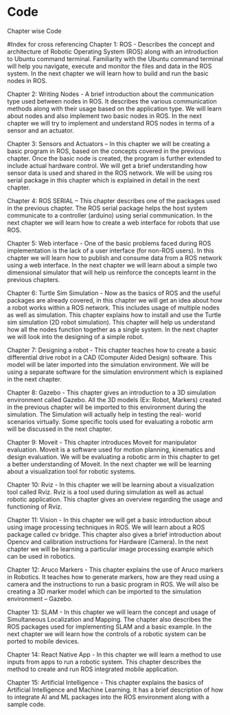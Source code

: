 # Code
Chapter wise Code

#Index for cross referencing
Chapter 1: ROS - Describes the concept and architecture of Robotic Operating System (ROS) along with
an introduction to Ubuntu command terminal. Familiarity with the Ubuntu command terminal will help
you navigate, execute and monitor the files and data in the ROS system. In the next chapter we will
learn how to build and run the basic nodes in ROS.

Chapter 2: Writing Nodes - A brief introduction about the communication type used between nodes in
ROS. It describes the various communication methods along with their usage based on the application
type. We will learn about nodes and also implement two basic nodes in ROS. In the next chapter we will
try to implement and understand ROS nodes in terms of a sensor and an actuator.

Chapter 3: Sensors and Actuators – In this chapter we will be creating a basic program in ROS, based on
the concepts covered in the previous chapter. Once the basic node is created, the program is further
extended to include actual hardware control. We will get a brief understanding how sensor data is used
and shared in the ROS network. We will be using ros serial package in this chapter which is explained in
detail in the next chapter.

Chapter 4: ROS SERIAL – This chapter describes one of the packages used in the previous chapter. The
ROS serial package helps the host system communicate to a controller (arduino) using serial
communication. In the next chapter we will learn how to create a web interface for robots that use
ROS.

Chapter 5: Web interface - One of the basic problems faced during ROS implementation is the lack of a
user interface (for non-ROS users). In this chapter we will learn how to publish and consume data from a
ROS network using a web interface. In the next chapter we will learn about a simple two dimensional
simulator that will help us reinforce the concepts learnt in the previous chapters.

Chapter 6: Turtle Sim Simulation - Now as the basics of ROS and the useful packages are already
covered, in this chapter we will get an idea about how a robot works within a ROS network. This includes
usage of multiple nodes as well as simulation. This chapter explains how to install and use the Turtle sim
simulation (2D robot simulation). This chapter will help us understand how all the nodes function
together as a single system. In the next chapter we will look into the designing of a simple robot.

Chapter 7: Designing a robot - This chapter teaches how to create a basic differential drive robot in a
CAD (Computer Aided Design) software. This model will be later imported into the simulation
environment. We will be using a separate software for the simulation environment which is explained in
the next chapter.

Chapter 8: Gazebo - This chapter gives an introduction to a 3D simulation environment called Gazebo.
All the 3D models (Ex: Robot, Markers) created in the previous chapter will be imported to this
environment during the simulation. The Simulation will actually help in testing the real- world scenarios
virtually. Some specific tools used for evaluating a robotic arm will be discussed in the next chapter.

Chapter 9: Moveit - This chapter introduces Moveit for manipulator evaluation. Moveit is a software
used for motion planning, kinematics and design evaluation. We will be evaluating a robotic arm in this
chapter to get a better understanding of Moveit. In the next chapter we will be learning about a
visualization tool for robotic systems.

Chapter 10: Rviz - In this chapter we will be learning about a visualization tool called Rviz. Rviz is a tool
used during simulation as well as actual robotic application. This chapter gives an overview regarding
the usage and functioning of Rviz.

Chapter 11: Vision - In this chapter we will get a basic introduction about using image processing
techniques in ROS. We will learn about a ROS package called cv bridge. This chapter also gives a brief
introduction about Opencv and calibration instructions for Hardware (Camera). In the next chapter we
will be learning a particular image processing example which can be used in robotics.

Chapter 12: Aruco Markers - This chapter explains the use of Aruco markers in Robotics. It teaches how
to generate markers, how are they read using a camera and the instructions to run a basic program in
ROS. We will also be creating a 3D marker model which can be imported to the simulation environment
– Gazebo.

Chapter 13: SLAM - In this chapter we will learn the concept and usage of Simultaneous Localization and
Mapping. The chapter also describes the ROS packages used for implementing SLAM and a basic
example. In the next chapter we will learn how the controls of a robotic system can be ported to mobile
devices.

Chapter 14: React Native App - In this chapter we will learn a method to use inputs from apps to run a
robotic system. This chapter describes the method to create and run ROS integrated mobile application.

Chapter 15: Artificial Intelligence - This chapter explains the basics of Artificial Intelligence and Machine Learning. It has a brief description of how to integrate AI and ML packages into the ROS environment along with a sample code.


